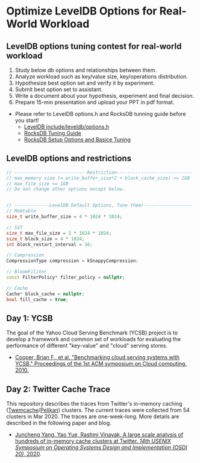 # Optimize LevelDB Options for Real-World Workload

## LevelDB options tuning contest for real-world workload
1. Study below db options and relationships between them.
2. Analyze workload such as key/value size, key/operations distribution.
3. Hypothesize best option set and verify it by experiment.
4. Submit best option set to assistant.
5. Write a document about your hypothesis, experiment and final decision.
6. Prepare 15-min presentation and upload your PPT in pdf format.
* Please refer to LevelDB options.h and RocksDB tunning guide before you start!
  - [LevelDB include/leveldb/options.h](https://github.com/google/leveldb/blob/main/include/leveldb/options.h)
  - [RocksDB Tuning Guide](https://github.com/facebook/rocksdb/wiki/RocksDB-Tuning-Guide)
  - [RocksDB Setup Options and Basice Tuning](https://github.com/facebook/rocksdb/wiki/Setup-Options-and-Basic-Tuning)


## LevelDB options and restrictions
``` c++
// ---------------------------Restriction----------------------------
// max_memory size (= write_buffer_size*2 + block_cache_size) <= 1GB
// max_file_size <= 1GB
// Do not change other options except below.


// -------------LevelDB Default Options, Tune them!------------------
// Memtable
size_t write_buffer_size = 4 * 1024 * 1024; 

// SST
size_t max_file_size = 2 * 1024 * 1024;
size_t block_size = 4 * 1024;
int block_restart_interval = 16;

// Compression
CompressionType compression = kSnappyCompression;

// BloomFiliter
const FilterPolicy* filter_policy = nullptr;

// Cache
Cache* block_cache = nullptr;
bool fill_cache = true;
```

## Day 1: YCSB
 The goal of the Yahoo Cloud Serving Benchmark (YCSB) project is to develop a framework and common set of workloads for evaluating the performance of different "key-value" and "cloud" serving stores. 
* [Cooper, Brian F., et al. "Benchmarking cloud serving systems with YCSB." Proceedings of the 1st ACM symposium on Cloud computing. 2010.](https://dl.acm.org/doi/abs/10.1145/1807128.1807152)


## Day 2: Twitter Cache Trace
This repository describes the traces from Twitter's in-memory caching ([Twemcache](https://github.com/twitter/twemcache)/[Pelikan](https://github.com/twitter/pelikan)) clusters. The current traces were collected from 54 clusters in Mar 2020. The traces are one-week-long. 
More details are described in the following paper and blog. 
* [Juncheng Yang, Yao Yue, Rashmi Vinayak, A large scale analysis of hundreds of in-memory cache clusters at Twitter. _14th USENIX Symposium on Operating Systems Design and Implementation (OSDI 20)_, 2020](https://www.usenix.org/conference/osdi20/presentation/yang).

